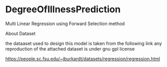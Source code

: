 # DegreeOfIllnessPrediction
Multi Linear Regression using Forward Selection method

About Dataset

the dataaset used to design this model is taken from the following link any reproduction of the attached dataset is under gnu gpl license

https://people.sc.fsu.edu/~jburkardt/datasets/regression/regression.html
